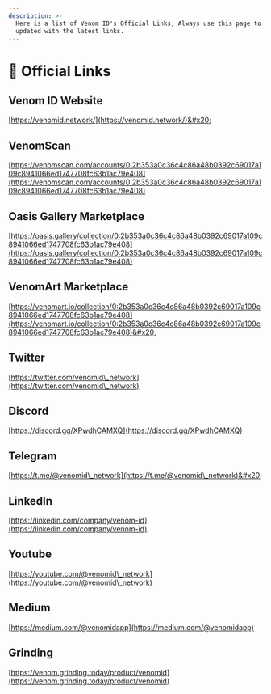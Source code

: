 ```yaml
---
description: >-
  Here is a list of Venom ID's Official Links, Always use this page to stay
  updated with the latest links.
---
```


# 🔗 Official Links

## Venom ID Website

[https://venomid.network/](https://venomid.network/)&#x20;

## VenomScan

[https://venomscan.com/accounts/0:2b353a0c36c4c86a48b0392c69017a109c8941066ed1747708fc63b1ac79e408](https://venomscan.com/accounts/0:2b353a0c36c4c86a48b0392c69017a109c8941066ed1747708fc63b1ac79e408)

## Oasis Gallery Marketplace

[https://oasis.gallery/collection/0:2b353a0c36c4c86a48b0392c69017a109c8941066ed1747708fc63b1ac79e408](https://oasis.gallery/collection/0:2b353a0c36c4c86a48b0392c69017a109c8941066ed1747708fc63b1ac79e408)

## VenomArt Marketplace

[https://venomart.io/collection/0:2b353a0c36c4c86a48b0392c69017a109c8941066ed1747708fc63b1ac79e408](https://venomart.io/collection/0:2b353a0c36c4c86a48b0392c69017a109c8941066ed1747708fc63b1ac79e408)&#x20;

## Twitter

[https://twitter.com/venomid\_network](https://twitter.com/venomid\_network)

## Discord

[https://discord.gg/XPwdhCAMXQ](https://discord.gg/XPwdhCAMXQ)

## Telegram

[https://t.me/@venomid\_network](https://t.me/@venomid\_network)&#x20;

## LinkedIn

[https://linkedin.com/company/venom-id](https://linkedin.com/company/venom-id)

## Youtube

[https://youtube.com/@venomid\_network](https://youtube.com/@venomid\_network)

## Medium

[https://medium.com/@venomidapp](https://medium.com/@venomidapp)

## Grinding

[https://venom.grinding.today/product/venomid](https://venom.grinding.today/product/venomid)
